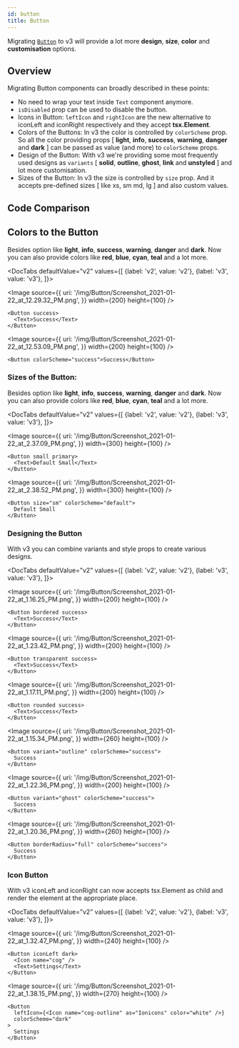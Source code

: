 ```yaml
---
id: button
title: Button
---
```


Migrating [`Button`](/button) to v3 will provide a lot more **design**, **size**, **color** and **customisation** options.

## Overview

Migrating Button components can broadly described in these points:

- No need to wrap your text inside `Text` component anymore.
- `isDisabled` prop can be used to disable the button.
- Icons in Button:
  `leftIcon` and `rightIcon` are the new alternative to iconLeft and iconRight respectively and they accept **tsx.Element**.
- Colors of the Buttons:
  In v3 the color is controlled by `colorScheme` prop. So all the color providing props [ **light**, **info**, **success**, **warning**, **danger** and **dark** ] can be passed as value (and more) to `colorScheme` props.
- Design of the Button:
  With v3 we're providing some most frequently used designs as `variants` [ **solid**, **outline**, **ghost**, **link** and **unstyled** ] and lot more customisation.
- Sizes of the Button:
  In v3 the size is controlled by `size` prop. And it accepts pre-defined sizes [ like xs, sm md, lg ] and also custom values.

## Code Comparison

## Colors to the Button

Besides option like **light**, **info**, **success**, **warning**, **danger** and **dark**. Now you can also provide colors like **red**, **blue**, **cyan**, **teal** and a lot more.

<DocTabs
defaultValue="v2"
values={[
{label: 'v2', value: 'v2'},
{label: 'v3', value: 'v3'},
]}>
<DocTabItem value="v2">

<Image
source={{
    uri:
      '/img/Button/Screenshot_2021-01-22_at_12.29.32_PM.png',
  }}
width={200}
height={100}
/>

```tsx
<Button success>
  <Text>Success</Text>
</Button>
```

</DocTabItem>
<DocTabItem value="v3">

<Image
source={{
    uri:
      '/img/Button/Screenshot_2021-01-22_at_12.53.09_PM.png',
  }}
width={200}
height={100}
/>

```tsx
<Button colorScheme="success">Success</Button>
```

</DocTabItem>
</DocTabs>

### Sizes of the Button:

Besides option like **light**, **info**, **success**, **warning**, **danger** and **dark**. Now you can also provide colors like **red**, **blue**, **cyan**, **teal** and a lot more.

<DocTabs
defaultValue="v2"
values={[
{label: 'v2', value: 'v2'},
{label: 'v3', value: 'v3'},
]}>
<DocTabItem value="v2">

<Image
source={{
    uri:
      '/img/Button/Screenshot_2021-01-22_at_2.37.09_PM.png',
  }}
width={300}
height={100}
/>

```tsx
<Button small primary>
  <Text>Default Small</Text>
</Button>
```

</DocTabItem>
<DocTabItem value="v3">

<Image
source={{
    uri:
      '/img/Button/Screenshot_2021-01-22_at_2.38.52_PM.png',
  }}
width={300}
height={100}
/>

```tsx
<Button size="sm" colorScheme="default">
  Default Small
</Button>
```

</DocTabItem>
</DocTabs>

### Designing the Button

With v3 you can combine variants and style props to create various designs.

<DocTabs
defaultValue="v2"
values={[
{label: 'v2', value: 'v2'},
{label: 'v3', value: 'v3'},
]}>
<DocTabItem value="v2">

<Image
source={{
    uri:
      '/img/Button/Screenshot_2021-01-22_at_1.16.25_PM.png',
  }}
width={200}
height={100}
/>

```tsx
<Button bordered success>
  <Text>Success</Text>
</Button>
```

<Image
source={{
    uri:
      '/img/Button/Screenshot_2021-01-22_at_1.23.42_PM.png',
  }}
width={200}
height={100}
/>

```tsx
<Button transparent success>
  <Text>Success</Text>
</Button>
```

<Image
source={{
    uri:
      '/img/Button/Screenshot_2021-01-22_at_1.17.11_PM.png',
  }}
width={200}
height={100}
/>

```tsx
<Button rounded success>
  <Text>Success</Text>
</Button>
```

</DocTabItem>
<DocTabItem value="v3">

<Image
source={{
    uri:
      '/img/Button/Screenshot_2021-01-22_at_1.15.34_PM.png',
  }}
width={260}
height={100}
/>

```tsx
<Button variant="outline" colorScheme="success">
  Success
</Button>
```

<Image
source={{
    uri:
      '/img/Button/Screenshot_2021-01-22_at_1.22.36_PM.png',
  }}
width={200}
height={100}
/>

```tsx
<Button variant="ghost" colorScheme="success">
  Success
</Button>
```

<Image
source={{
    uri:
      '/img/Button/Screenshot_2021-01-22_at_1.20.36_PM.png',
  }}
width={260}
height={100}
/>

```tsx
<Button borderRadius="full" colorScheme="success">
  Success
</Button>
```

</DocTabItem>
</DocTabs>

### Icon Button

With v3 iconLeft and iconRight can now accepts tsx.Element as child and render the element at the appropriate place.

<DocTabs
defaultValue="v2"
values={[
{label: 'v2', value: 'v2'},
{label: 'v3', value: 'v3'},
]}>
<DocTabItem value="v2">

<Image
source={{
    uri:
      '/img/Button/Screenshot_2021-01-22_at_1.32.47_PM.png',
  }}
width={240}
height={100}
/>

```tsx
<Button iconLeft dark>
  <Icon name="cog" />
  <Text>Settings</Text>
</Button>
```

</DocTabItem>
<DocTabItem value="v3">

<Image
source={{
    uri:
      '/img/Button/Screenshot_2021-01-22_at_1.38.15_PM.png',
  }}
width={270}
height={100}
/>

```tsx
<Button
  leftIcon={<Icon name="cog-outline" as="Ionicons" color="white" />}
  colorScheme="dark"
>
  Settings
</Button>
```

</DocTabItem>
</DocTabs>
